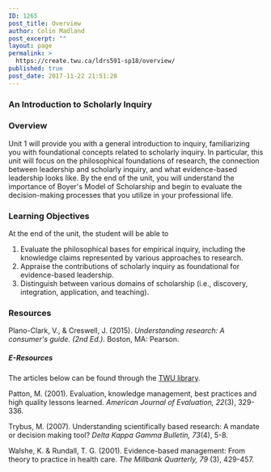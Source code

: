 ```yaml
---
ID: 1265
post_title: Overview
author: Colin Madland
post_excerpt: ""
layout: page
permalink: >
  https://create.twu.ca/ldrs591-sp18/overview/
published: true
post_date: 2017-11-22 21:51:28
---
```

### An Introduction to Scholarly Inquiry

### Overview

Unit 1 will provide you with a general introduction to inquiry, familiarizing you with foundational concepts related to scholarly inquiry.  In particular, this unit will focus on the philosophical foundations of research, the connection between leadership and scholarly inquiry, and what evidence-based leadership looks like. By the end of the unit, you will understand the importance of Boyer's Model of Scholarship and begin to evaluate the decision-making processes that you utilize in your professional life.

### Learning Objectives

At the end of the unit, the student will be able to

1. Evaluate the philosophical bases for empirical inquiry, including the knowledge claims represented by various approaches to research.    
2. Appraise the contributions of scholarly inquiry as foundational for evidence-based leadership.
3. Distinguish between various domains of scholarship (i.e., discovery, integration, application, and teaching).

### Resources

Plano-Clark, V., & Creswell, J. (2015). _Understanding research: A consumer's guide. (2nd Ed.)._ Boston, MA: Pearson.

##### E-Resources

The articles below can be found through the [TWU library](https://www.twu.ca/library).

Patton, M. (2001). Evaluation, knowledge management, best practices and high quality lessons learned. _American Journal of Evaluation, 22_(3), 329-336.

Trybus, M. (2007). Understanding scientifically based research: A mandate or decision making tool? _Delta Kappa Gamma Bulletin, 73_(4), 5-8.

Walshe, K. & Rundall, T. G. (2001). Evidence-based management: From theory to practice in health care. _The Millbank Quarterly, 79_ (3), 429-457.
